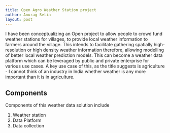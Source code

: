 ```yaml
---
title: Open Agro Weather Station project
author: Anurag Setia
layout: post
---
```

I have been conceptualizing an Open project to allow people to crowd fund weather stations for villages, to provide local weather information to farmers around the village. This intends to facilitate gathering spatially high-resolution or high density weather information therefore, allowing modelling of better local weather prediction models. This can become a weather data platform which can be leveraged by public and private enterprise for various use cases. A key use case of this, as the title suggests is agriculture - I cannot think of an industry in India whether weather is any more important than it is in agriculture.

## Components


Components of this weather data solution include
1. Weather station
2. Data Platform
3. Data collection
